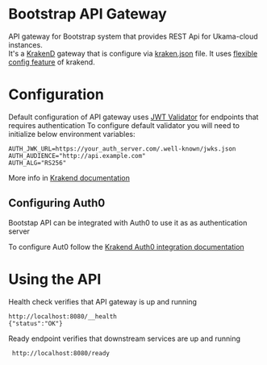 # Bootstrap API Gateway 

API gateway for Bootstrap system that provides REST Api for Ukama-cloud instances.  
It's a [KrakenD](https://www.krakend.io/) gateway that is configure via  [kraken.json](bootstrap/bootstrap-api/config/karkend.json) file. 
It uses [flexible config feature](https://www.krakend.io/docs/configuration/flexible-config/) of krakend.

# Configuration
Default configuration of API gateway uses [JWT Validator](https://www.krakend.io/docs/authorization/jwt-validation/) for endpoints that requires authentication 
To configure default validator you will need to initialize below environment variables:
```
AUTH_JWK_URL=https://your_auth_server.com/.well-known/jwks.json
AUTH_AUDIENCE="http://api.example.com"
AUTH_ALG="RS256"
```
More info in [Krakend documentation](https://www.krakend.io/docs/authorization/jwt-validation/)

## Configuring Auth0 
Bootstap API can be integrated with Auth0 to use it as as authentication server

To configure Aut0 follow the [Krakend Auth0 integration documentation](https://www.krakend.io/docs/authorization/auth0/#the-auth0---krakend-integration)

# Using the API 

Health check verifies that API gateway is up and running
```
http://localhost:8080/__health 
{"status":"OK"} 
```

Ready endpoint verifies that downstream services are up and running
```
 http://localhost:8080/ready 
```

